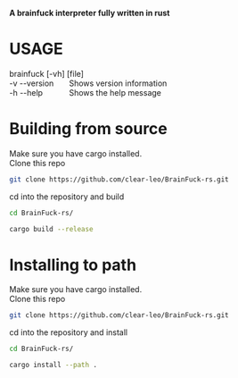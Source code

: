 <b>A brainfuck interpreter fully written in rust</b>


# USAGE
brainfuck [-vh] [file]<br>
    -v --version &nbsp;&nbsp;&nbsp;&nbsp;&nbsp;&nbsp;Shows version information<br>
    -h --help &nbsp;&nbsp;&nbsp;&nbsp;&nbsp;&nbsp;&nbsp;&nbsp;&nbsp;&nbsp;&nbsp;Shows the help message

# Building from source
Make sure you have cargo installed. <br>
Clone this repo
```sh 
git clone https://github.com/clear-leo/BrainFuck-rs.git
```
cd into the repository and build
```sh
cd BrainFuck-rs/
```
```sh
cargo build --release
```

# Installing to path

Make sure you have cargo installed. <br>
Clone this repo
```sh 
git clone https://github.com/clear-leo/BrainFuck-rs.git
```
cd into the repository and install
```sh
cd BrainFuck-rs/
```
```sh
cargo install --path .
```